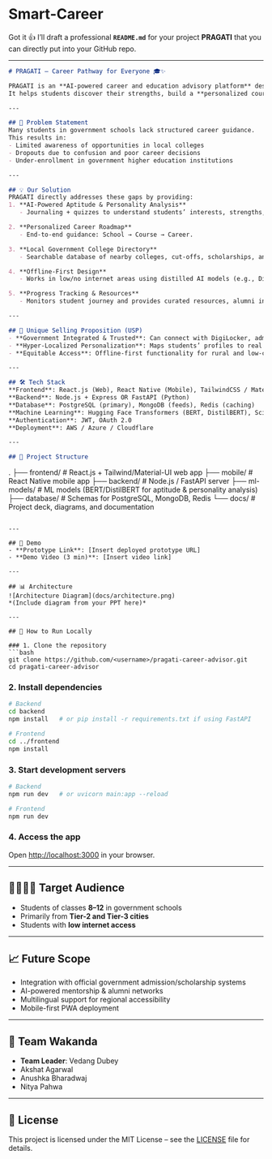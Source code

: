 # Smart-Career
Got it 👍 I’ll draft a professional **`README.md`** for your project **PRAGATI** that you can directly put into your GitHub repo.

---

```markdown
# PRAGATI – Career Pathway for Everyone 🎓✨

PRAGATI is an **AI-powered career and education advisory platform** designed to support students in **government education ecosystems**, especially in Tier-2 and Tier-3 cities.  
It helps students discover their strengths, build a **personalized course-to-career roadmap**, and connect with **local government colleges** that offer relevant opportunities.  

---

## 🚀 Problem Statement
Many students in government schools lack structured career guidance.  
This results in:
- Limited awareness of opportunities in local colleges  
- Dropouts due to confusion and poor career decisions  
- Under-enrollment in government higher education institutions  

---

## 💡 Our Solution
PRAGATI directly addresses these gaps by providing:
1. **AI-Powered Aptitude & Personality Analysis**  
   - Journaling + quizzes to understand students’ interests, strengths, and lifestyle.  

2. **Personalized Career Roadmap**  
   - End-to-end guidance: School → Course → Career.  

3. **Local Government College Directory**  
   - Searchable database of nearby colleges, cut-offs, scholarships, and facilities.  

4. **Offline-First Design**  
   - Works in low/no internet areas using distilled AI models (e.g., DistilBERT).  

5. **Progress Tracking & Resources**  
   - Monitors student journey and provides curated resources, alumni insights, and quizzes.  

---

## 🔑 Unique Selling Proposition (USP)
- **Government Integrated & Trusted**: Can connect with DigiLocker, admission, and scholarship portals.  
- **Hyper-Localized Personalization**: Maps students’ profiles to real opportunities in **nearby government colleges**.  
- **Equitable Access**: Offline-first functionality for rural and low-connectivity regions.  

---

## 🛠️ Tech Stack
**Frontend**: React.js (Web), React Native (Mobile), TailwindCSS / Material-UI  
**Backend**: Node.js + Express OR FastAPI (Python)  
**Database**: PostgreSQL (primary), MongoDB (feeds), Redis (caching)  
**Machine Learning**: Hugging Face Transformers (BERT, DistilBERT), Scikit-learn, PyTorch  
**Authentication**: JWT, OAuth 2.0  
**Deployment**: AWS / Azure / Cloudflare  

---

## 📂 Project Structure
```

.
├── frontend/        # React.js + Tailwind/Material-UI web app
├── mobile/          # React Native mobile app
├── backend/         # Node.js / FastAPI server
├── ml-models/       # ML models (BERT/DistilBERT for aptitude & personality analysis)
├── database/        # Schemas for PostgreSQL, MongoDB, Redis
└── docs/            # Project deck, diagrams, and documentation

````

---

## 🎥 Demo
- **Prototype Link**: [Insert deployed prototype URL]  
- **Demo Video (3 min)**: [Insert video link]  

---

## 📊 Architecture
![Architecture Diagram](docs/architecture.png)  
*(Include diagram from your PPT here)*  

---

## 📜 How to Run Locally

### 1. Clone the repository
```bash
git clone https://github.com/<username>/pragati-career-advisor.git
cd pragati-career-advisor
````

### 2. Install dependencies

```bash
# Backend
cd backend
npm install   # or pip install -r requirements.txt if using FastAPI

# Frontend
cd ../frontend
npm install
```

### 3. Start development servers

```bash
# Backend
npm run dev   # or uvicorn main:app --reload

# Frontend
npm run dev
```

### 4. Access the app

Open [http://localhost:3000](http://localhost:3000) in your browser.

---

## 👨‍👩‍👧‍👦 Target Audience

* Students of classes **8–12** in government schools
* Primarily from **Tier-2 and Tier-3 cities**
* Students with **low internet access**

---

## 📈 Future Scope

* Integration with official government admission/scholarship systems
* AI-powered mentorship & alumni networks
* Multilingual support for regional accessibility
* Mobile-first PWA deployment

---

## 👥 Team Wakanda

* **Team Leader**: Vedang Dubey
* Akshat Agarwal
* Anushka Bharadwaj
* Nitya Pahwa

---

## 📄 License

This project is licensed under the MIT License – see the [LICENSE](LICENSE) file for details.

```
